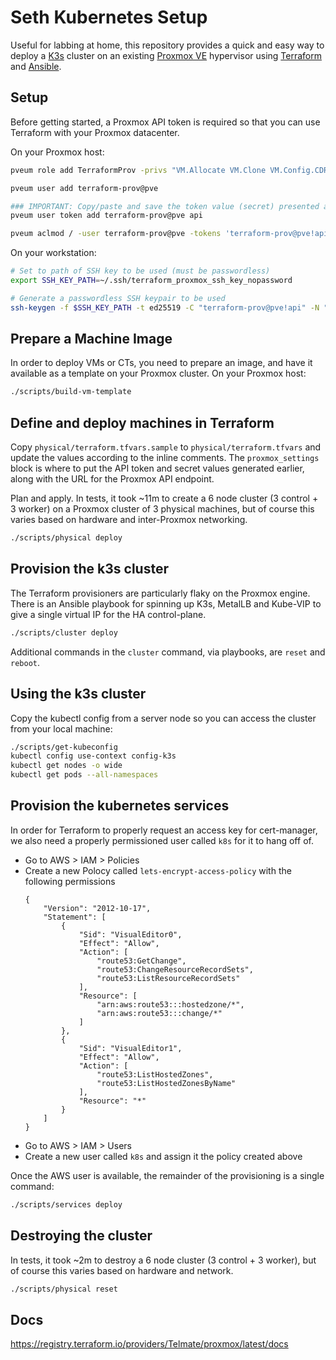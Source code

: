 # Seth Kubernetes Setup

Useful for labbing at home, this repository provides a quick and easy way to deploy a [K3s](https://k3s.io/) cluster on an existing [Proxmox VE](https://www.proxmox.com/en/proxmox-ve) hypervisor using [Terraform](https://www.terraform.io/) and [Ansible](https://www.ansible.com/).

## Setup

Before getting started, a Proxmox API token is required so that you can use Terraform with your Proxmox datacenter.

On your Proxmox host:

```sh
pveum role add TerraformProv -privs "VM.Allocate VM.Clone VM.Config.CDROM VM.Config.CPU VM.Config.Cloudinit VM.Config.Disk VM.Config.HWType VM.Config.Memory VM.Config.Network VM.Config.Options VM.Monitor VM.Audit VM.PowerMgmt Datastore.AllocateSpace Datastore.Audit"

pveum user add terraform-prov@pve

### IMPORTANT: Copy/paste and save the token value (secret) presented after running the command below. You are only shown it once and need to set it later as in terraform.tfvars
pveum user token add terraform-prov@pve api

pveum aclmod / -user terraform-prov@pve -tokens 'terraform-prov@pve!api' -role TerraformProv
```

On your workstation:

```sh
# Set to path of SSH key to be used (must be passwordless)
export SSH_KEY_PATH=~/.ssh/terraform_proxmox_ssh_key_nopassword

# Generate a passwordless SSH keypair to be used
ssh-keygen -f $SSH_KEY_PATH -t ed25519 -C "terraform-prov@pve!api" -N "" -q
```

## Prepare a Machine Image

In order to deploy VMs or CTs, you need to prepare an image, and have it available as a template on your Proxmox cluster. On your Proxmox host:

```sh
./scripts/build-vm-template
```

## Define and deploy machines in Terraform

Copy `physical/terraform.tfvars.sample` to `physical/terraform.tfvars` and update the values according to the inline comments. The `proxmox_settings` block is where to put the API token and secret values generated earlier, along with the URL for the Proxmox API endpoint.

Plan and apply. In tests, it took ~11m to create a 6 node cluster (3 control + 3 worker) on a Proxmox cluster of 3 physical machines, but of course this varies based on hardware and inter-Proxmox networking.

```sh
./scripts/physical deploy
```

## Provision the k3s cluster

The Terraform provisioners are particularly flaky on the Proxmox engine. There is an Ansible playbook for spinning up K3s, MetalLB and Kube-VIP to give a single virtual IP for the HA control-plane.

```sh
./scripts/cluster deploy
```

Additional commands in the `cluster` command, via playbooks, are `reset` and `reboot`.

## Using the k3s cluster

Copy the kubectl config from a server node so you can access the cluster from your local machine:

```sh
./scripts/get-kubeconfig
kubectl config use-context config-k3s
kubectl get nodes -o wide
kubectl get pods --all-namespaces
```

## Provision the kubernetes services

In order for Terraform to properly request an access key for cert-manager, we also need a properly permissioned user called `k8s` for it to hang off of.

- Go to AWS > IAM > Policies
- Create a new Polocy called `lets-encrypt-access-policy` with the following permissions
  ```
  {
      "Version": "2012-10-17",
      "Statement": [
          {
              "Sid": "VisualEditor0",
              "Effect": "Allow",
              "Action": [
                  "route53:GetChange",
                  "route53:ChangeResourceRecordSets",
                  "route53:ListResourceRecordSets"
              ],
              "Resource": [
                  "arn:aws:route53:::hostedzone/*",
                  "arn:aws:route53:::change/*"
              ]
          },
          {
              "Sid": "VisualEditor1",
              "Effect": "Allow",
              "Action": [
                  "route53:ListHostedZones",
                  "route53:ListHostedZonesByName"
              ],
              "Resource": "*"
          }
      ]
  }
  ```
- Go to AWS > IAM > Users
- Create a new user called `k8s` and assign it the policy created above

Once the AWS user is available, the remainder of the provisioning is a single command:

```sh
./scripts/services deploy
```

## Destroying the cluster

In tests, it took ~2m to destroy a 6 node cluster (3 control + 3 worker), but of course this varies based on hardware and network.

```sh
./scripts/physical reset
```

## Docs

https://registry.terraform.io/providers/Telmate/proxmox/latest/docs
